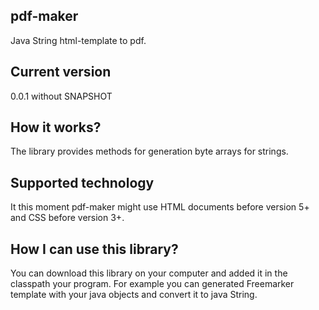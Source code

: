 ## pdf-maker
Java String html-template to pdf.

## Current version
0.0.1 without SNAPSHOT

## How it works?

The library provides methods for generation byte arrays for strings.


## Supported technology

It this moment pdf-maker might use HTML documents before version 5+ and CSS before version 3+.


## How I can use this library?

You can download this library on your computer and added it in the classpath your program.
For example you can generated Freemarker template with your java objects and convert it to java String.
